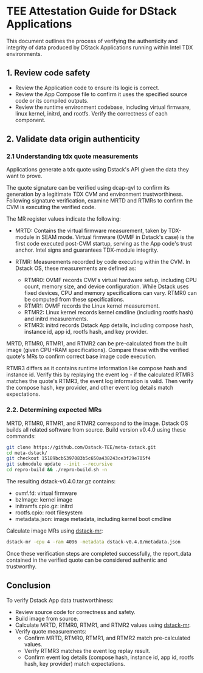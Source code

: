 # TEE Attestation Guide for DStack Applications

This document outlines the process of verifying the authenticity and integrity of data produced by DStack Applications running within Intel TDX environments.

## 1. Review code safety

* Review the Application code to ensure its logic is correct.
* Review the App Compose file to confirm it uses the specified source code or its compiled outputs.
* Review the runtime environment codebase, including virtual firmware, linux kernel, initrd, and rootfs. Verify the correctness of each component.

## 2. Validate data origin authenticity

### 2.1 Understanding tdx quote measurements

Applications generate a tdx quote using Dstack's API given the data they want to prove.

The quote signature can be verified using dcap-qvl to confirm its generation by a legitimate TDX CVM and environment trustworthiness.
Following signature verification, examine MRTD and RTMRs to confirm the CVM is executing the verified code.

The MR register values indicate the following:

* MRTD: Contains the virtual firmware measurement, taken by TDX-module in SEAM mode. Virtual firmware (OVMF in Dstack's case) is the first code executed post-CVM startup, serving as the App code's trust anchor. Intel signs and guarantees TDX-module integrity.

* RTMR: Measurements recorded by code executing within the CVM. In Dstack OS, these measurements are defined as:

  * RTMR0: OVMF records CVM's virtual hardware setup, including CPU count, memory size, and device configuration. While Dstack uses fixed devices, CPU and memory specifications can vary. RTMR0 can be computed from these specifications.
  * RTMR1: OVMF records the Linux kernel measurement.
  * RTMR2: Linux kernel records kernel cmdline (including rootfs hash) and initrd measurements.
  * RTMR3: initrd records Dstack App details, including compose hash, instance id, app id, rootfs hash, and key provider.

MRTD, RTMR0, RTMR1, and RTMR2 can be pre-calculated from the built image (given CPU+RAM specifications). Compare these with the verified quote's MRs to confirm correct base image code execution.

RTMR3 differs as it contains runtime information like compose hash and instance id. Verify this by replaying the event log - if the calculated RTMR3 matches the quote's RTMR3, the event log information is valid. Then verify the compose hash, key provider, and other event log details match expectations.

### 2.2. Determining expected MRs

MRTD, RTMR0, RTMR1, and RTMR2 correspond to the image. Dstack OS builds all related software from source.
Build version v0.4.0 using these commands:

```bash
git clone https://github.com/Dstack-TEE/meta-dstack.git
cd meta-dstack/
git checkout 15189bcb5397083b5c650a438243ce3f29e705f4
git submodule update --init --recursive
cd repro-build && ./repro-build.sh -n
```

The resulting dstack-v0.4.0.tar.gz contains:

* ovmf.fd: virtual firmware
* bzImage: kernel image
* initramfs.cpio.gz: initrd
* rootfs.cpio: root filesystem
* metadata.json: image metadata, including kernel boot cmdline

Calculate image MRs using [dstack-mr](https://github.com/kvinwang/dstack-mr):

```bash
dstack-mr -cpu 4 -ram 4096 -metadata dstack-v0.4.0/metadata.json
```

Once these verification steps are completed successfully, the report\_data contained in the verified quote can be considered authentic and trustworthy.

## Conclusion

To verify Dstack App data trustworthiness:

* Review source code for correctness and safety.
* Build image from source.
* Calculate MRTD, RTMR0, RTMR1, and RTMR2 values using [dstack-mr](https://github.com/kvinwang/dstack-mr).
* Verify quote measurements:
  * Confirm MRTD, RTMR0, RTMR1, and RTMR2 match pre-calculated values.
  * Verify RTMR3 matches the event log replay result.
  * Confirm event log details (compose hash, instance id, app id, rootfs hash, key provider) match expectations.
